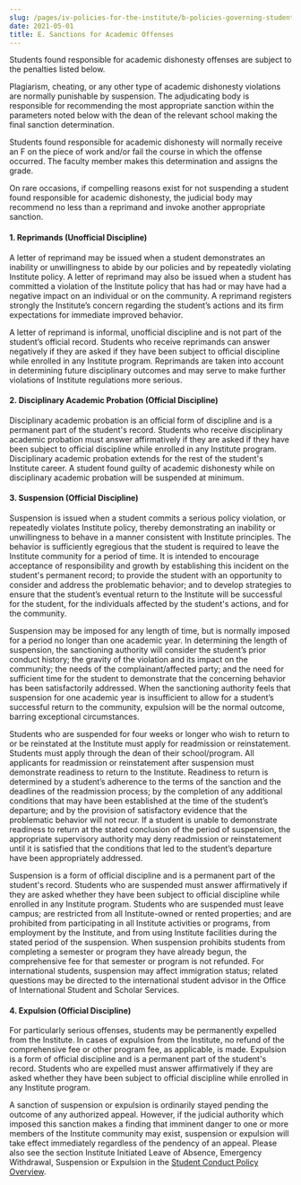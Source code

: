 ```yaml
---
slug: /pages/iv-policies-for-the-institute/b-policies-governing-student-conduct-and-student-organizations/b-conduct/b-2-d-student-conduct-disciplinary-process/e-sanctions-for-academic-offenses
date: 2021-05-01
title: E. Sanctions for Academic Offenses
---
```

Students found responsible for academic dishonesty offenses are subject to the penalties listed below.

Plagiarism, cheating, or any other type of academic dishonesty violations are normally punishable by suspension. The adjudicating body is responsible for recommending the most appropriate sanction within the parameters noted below with the dean of the relevant school making the final sanction determination.

Students found responsible for academic dishonesty will normally receive an F on the piece of work and/or fail the course in which the offense occurred. The faculty member makes this determination and assigns the grade.

On rare occasions, if compelling reasons exist for not suspending a student found responsible for academic dishonesty, the judicial body may recommend no less than a reprimand and invoke another appropriate sanction.

#### **1. Reprimands (Unofficial Discipline)**

A letter of reprimand may be issued when a student demonstrates an inability or unwillingness to abide by our policies and by repeatedly violating Institute policy. A letter of reprimand may also be issued when a student has committed a violation of the Institute policy that has had or may have had a negative impact on an individual or on the community. A reprimand registers strongly the Institute’s concern regarding the student’s actions and its firm expectations for immediate improved behavior.

A letter of reprimand is informal, unofficial discipline and is not part of the student’s official record. Students who receive reprimands can answer negatively if they are asked if they have been subject to official discipline while enrolled in any Institute program. Reprimands are taken into account in determining future disciplinary outcomes and may serve to make further violations of Institute regulations more serious.

#### **2. Disciplinary Academic Probation (Official Discipline)**

Disciplinary academic probation is an official form of discipline and is a permanent part of the student's record. Students who receive disciplinary academic probation must answer affirmatively if they are asked if they have been subject to official discipline while enrolled in any Institute program. Disciplinary academic probation extends for the rest of the student's Institute career. A student found guilty of academic dishonesty while on disciplinary academic probation will be suspended at minimum.

#### **3. Suspension (Official Discipline)**

Suspension is issued when a student commits a serious policy violation, or repeatedly violates Institute policy, thereby demonstrating an inability or unwillingness to behave in a manner consistent with Institute principles. The behavior is sufficiently egregious that the student is required to leave the Institute community for a period of time. It is intended to encourage acceptance of responsibility and growth by establishing this incident on the student's permanent record; to provide the student with an opportunity to consider and address the problematic behavior; and to develop strategies to ensure that the student’s eventual return to the Institute will be successful for the student, for the individuals affected by the student's actions, and for the community.

Suspension may be imposed for any length of time, but is normally imposed for a period no longer than one academic year. In determining the length of suspension, the sanctioning authority will consider the student’s prior conduct history; the gravity of the violation and its impact on the community; the needs of the complainant/affected party; and the need for sufficient time for the student to demonstrate that the concerning behavior has been satisfactorily addressed. When the sanctioning authority feels that suspension for one academic year is insufficient to allow for a student’s successful return to the community, expulsion will be the normal outcome, barring exceptional circumstances.

Students who are suspended for four weeks or longer who wish to return to or be reinstated at the Institute must apply for readmission or reinstatement. Students must apply through the dean of their school/program. All applicants for readmission or reinstatement after suspension must demonstrate readiness to return to the Institute. Readiness to return is determined by a student’s adherence to the terms of the sanction and the deadlines of the readmission process; by the completion of any additional conditions that may have been established at the time of the student’s departure; and by the provision of satisfactory evidence that the problematic behavior will not recur. If a student is unable to demonstrate readiness to return at the stated conclusion of the period of suspension, the appropriate supervisory authority may deny readmission or reinstatement until it is satisfied that the conditions that led to the student’s departure have been appropriately addressed.

Suspension is a form of official discipline and is a permanent part of the student's record. Students who are suspended must answer affirmatively if they are asked whether they have been subject to official discipline while enrolled in any Institute program. Students who are suspended must leave campus; are restricted from all Institute-owned or rented properties; and are prohibited from participating in all Institute activities or programs, from employment by the Institute, and from using Institute facilities during the stated period of the suspension. When suspension prohibits students from completing a semester or program they have already begun, the comprehensive fee for that semester or program is not refunded. For international students, suspension may affect immigration status; related questions may be directed to the international student advisor in the Office of International Student and Scholar Services.

#### **4. Expulsion (Official Discipline)**

For particularly serious offenses, students may be permanently expelled from the Institute. In cases of expulsion from the Institute, no refund of the comprehensive fee or other program fee, as applicable, is made. Expulsion is a form of official discipline and is a permanent part of the student's record. Students who are expelled must answer affirmatively if they are asked whether they have been subject to official discipline while enrolled in any Institute program.

A sanction of suspension or expulsion is ordinarily stayed pending the outcome of any authorized appeal. However, if the judicial authority which imposed this sanction makes a finding that imminent danger to one or more members of the Institute community may exist, suspension or expulsion will take effect immediately regardless of the pendency of an appeal. Please also see the section Institute Initiated Leave of Absence, Emergency Withdrawal, Suspension or Expulsion in the [Student Conduct Policy Overview](/pages/iv-policies-for-the-institute/b-policies-governing-student-conduct-and-student-organizations/b-conduct/b-2-c-student-conduct-policy-overview).